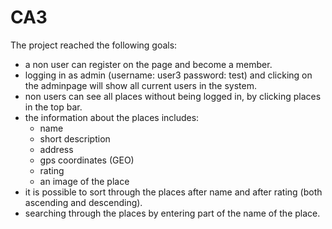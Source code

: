# CA3

The project reached the following goals:
- a non user can register on the page and become a member.
- logging in as admin (username: user3 password: test) and clicking on the adminpage will show all current users in the system.
- non users can see all places without being logged in, by clicking places in the top bar.
- the information about the places includes:
	- name
	- short description
	- address
	- gps coordinates (GEO)
	- rating
	- an image of the place
- it is possible to sort through the places after name and after rating (both ascending and descending). 
- searching through the places by entering part of the name of the place.


